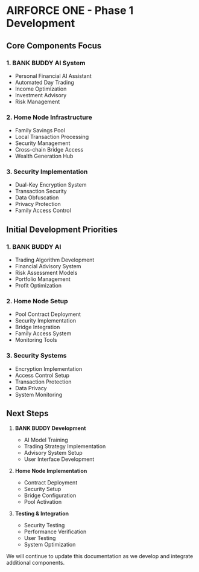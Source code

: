 # AIRFORCE ONE - Phase 1 Development

## Core Components Focus

### 1. BANK BUDDY AI System
- Personal Financial AI Assistant
- Automated Day Trading
- Income Optimization
- Investment Advisory
- Risk Management

### 2. Home Node Infrastructure
- Family Savings Pool
- Local Transaction Processing
- Security Management
- Cross-chain Bridge Access
- Wealth Generation Hub

### 3. Security Implementation
- Dual-Key Encryption System
- Transaction Security
- Data Obfuscation
- Privacy Protection
- Family Access Control

## Initial Development Priorities

### 1. BANK BUDDY AI
- Trading Algorithm Development
- Financial Advisory System
- Risk Assessment Models
- Portfolio Management
- Profit Optimization

### 2. Home Node Setup
- Pool Contract Deployment
- Security Implementation
- Bridge Integration
- Family Access System
- Monitoring Tools

### 3. Security Systems
- Encryption Implementation
- Access Control Setup
- Transaction Protection
- Data Privacy
- System Monitoring

## Next Steps

1. **BANK BUDDY Development**
   - AI Model Training
   - Trading Strategy Implementation
   - Advisory System Setup
   - User Interface Development

2. **Home Node Implementation**
   - Contract Deployment
   - Security Setup
   - Bridge Configuration
   - Pool Activation

3. **Testing & Integration**
   - Security Testing
   - Performance Verification
   - User Testing
   - System Optimization

We will continue to update this documentation as we develop and integrate additional components.
